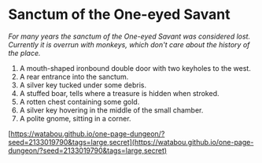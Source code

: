 # Sanctum of the One-eyed Savant

_For many years the sanctum of the One-eyed Savant was considered lost. Currently it is overrun with monkeys, which don't care about the history of the place._

1. A mouth-shaped ironbound double door with two keyholes to the west.
2. A rear entrance into the sanctum.
3. A silver key tucked under some debris.
4. A stuffed boar, tells where a treasure is hidden when stroked.
5. A rotten chest containing some gold.
6. A silver key hovering in the middle of the small chamber.
7. A polite gnome, sitting in a corner.

[https://watabou.github.io/one-page-dungeon/?seed=2133019790&tags=large,secret](https://watabou.github.io/one-page-dungeon/?seed=2133019790&tags=large,secret)
